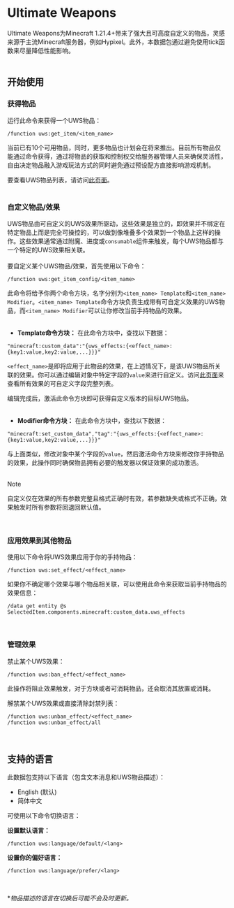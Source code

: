 # Ultimate Weapons
Ultimate Weapons为Minecraft 1.21.4+带来了强大且可高度自定义的物品，灵感来源于主流Minecraft服务器，例如Hypixel。此外，本数据包通过避免使用tick函数来尽量降低性能影响。
<br><br>
## 开始使用
### 获得物品
运行此命令来获得一个UWS物品：
```mcfunction
/function uws:get_item/<item_name>
```
当前已有10个可用物品，同时，更多物品也计划会在将来推出。目前所有物品仅能通过命令获得，通过将物品的获取和控制权交给服务器管理人员来确保灵活性，自由决定物品融入游戏玩法方式的同时避免通过预设配方直接影响游戏机制。

要查看UWS物品列表，请访问[此页面](https://github.com/akastrmix/Ultimate-Weapons/wiki/%E7%89%A9%E5%93%81)。
<br><br>
### 自定义物品/效果
UWS物品由可自定义的UWS效果所驱动，这些效果是独立的，即效果并不绑定在特定物品上而是完全可操控的，可以做到像堆叠多个效果到一个物品上这样的操作。这些效果通常通过附魔、进度或`consumable`组件来触发，每个UWS物品都与一个特定的UWS效果相关联。
<br><br>
要自定义某个UWS物品/效果，首先使用以下命令：
```mcfunction
/function uws:get_item_config/<item_name>
```
此命令将给予你两个命令方块，名字分别为`<item_name> Template`和`<item_name> Modifier`。`<item_name> Template`命令方块负责生成带有可自定义效果的UWS物品，而`<item_name> Modifier`可以让你修改当前手持物品的效果。
<br><br>
- **Template命令方块：** 在此命令方块中，查找以下数据：
```
"minecraft:custom_data":"{uws_effects:{<effect_name>:{key1:value,key2:value,...}}}"
```
`<effect_name>`是即将应用于此物品的效果，在上述情况下，是该UWS物品所关联的效果。你可以通过编辑对象中特定字段的`value`来进行自定义。访问[此页面](https://github.com/akastrmix/Ultimate-Weapons/wiki/%E6%95%88%E6%9E%9C)来查看所有效果的可自定义字段完整列表。

编辑完成后，激活此命令方块即可获得自定义版本的目标UWS物品。
<br><br>
- **Modifier命令方块：** 在此命令方块中，查找以下数据：
```
"minecraft:set_custom_data","tag":"{uws_effects:{<effect_name>:{key1:value,key2:value,...}}}"
```
与上面类似，修改对象中某个字段的`value`，然后激活命令方块来修改你手持物品的效果，此操作同时确保物品拥有必要的触发器以保证效果的成功激活。
<br><br>
> [!NOTE]
> 自定义仅在效果的所有参数完整且格式正确时有效，若参数缺失或格式不正确，效果触发时所有参数将回退回默认值。

<br>

### 应用效果到其他物品
使用以下命令将UWS效果应用于你的手持物品：
```mcfunction
/function uws:set_effect/<effect_name>
```
如果你不确定哪个效果与哪个物品相关联，可以使用此命令来获取当前手持物品的效果信息：
```mcfunction
/data get entity @s SelectedItem.components.minecraft:custom_data.uws_effects
```
<br>

### 管理效果
禁止某个UWS效果：
```mcfunction
/function uws:ban_effect/<effect_name>
```
此操作将阻止效果触发，对于方块或者可消耗物品，还会取消其放置或消耗。

解禁某个UWS效果或直接清除封禁列表：
```mcfunction
/function uws:unban_effect/<effect_name>
/function uws:unban_effect/all
```
<br>

## 支持的语言
此数据包支持以下语言（包含文本消息和UWS物品描述）：
- English (默认)
- 简体中文

可使用以下命令切换语言：

**设置默认语言：**
```mcfunction
/function uws:language/default/<lang>
```
**设置你的偏好语言：**
```mcfunction
/function uws:language/prefer/<lang>
```
<br>

**物品描述的语言在切换后可能不会及时更新。*
